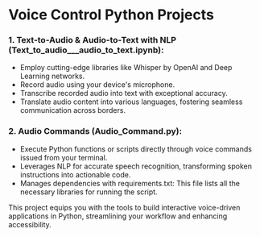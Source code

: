 # Voice Control Python Projects

### 1. **Text-to-Audio & Audio-to-Text with NLP (Text_to_audio___audio_to_text.ipynb):**
  - Employ cutting-edge libraries like Whisper by OpenAI and Deep Learning networks.
  - Record audio using your device's microphone.
  - Transcribe recorded audio into text with exceptional accuracy.
  - Translate audio content into various languages, fostering seamless communication across borders.
     
 ### 2. **Audio Commands (Audio_Command.py):**
   - Execute Python functions or scripts directly through voice commands issued from your terminal.
   - Leverages NLP for accurate speech recognition, transforming spoken instructions into actionable code.
   - Manages dependencies with requirements.txt: This file lists all the necessary libraries for running the script.

This project equips you with the tools to build interactive voice-driven applications in Python, streamlining your workflow and enhancing accessibility.
